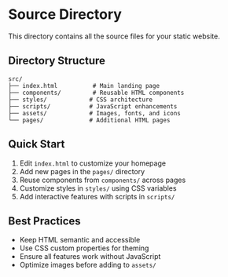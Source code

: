# Source Directory

This directory contains all the source files for your static website.

## Directory Structure

```
src/
├── index.html          # Main landing page
├── components/         # Reusable HTML components
├── styles/            # CSS architecture
├── scripts/           # JavaScript enhancements
├── assets/            # Images, fonts, and icons
└── pages/             # Additional HTML pages
```

## Quick Start

1. Edit `index.html` to customize your homepage
2. Add new pages in the `pages/` directory
3. Reuse components from `components/` across pages
4. Customize styles in `styles/` using CSS variables
5. Add interactive features with scripts in `scripts/`

## Best Practices

- Keep HTML semantic and accessible
- Use CSS custom properties for theming
- Ensure all features work without JavaScript
- Optimize images before adding to `assets/`
